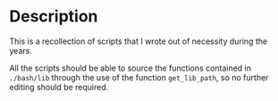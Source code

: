 # Description 

This is a recollection of scripts that I wrote out of necessity during the years.

All the scripts should be able to source the functions contained in `./bash/lib`
through the use of the function `get_lib_path`, so no further editing should be required.
